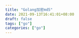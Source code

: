 ```yaml
---
title: "Golang加密md5"
date: 2021-09-13T16:41:01+08:00
draft: false
tags: ["go"]
categories: ["go"]
---
```


